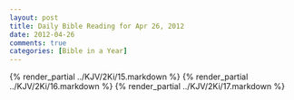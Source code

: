 ```yaml
---
layout: post
title: Daily Bible Reading for Apr 26, 2012
date: 2012-04-26
comments: true
categories: [Bible in a Year]
---
```

{% render_partial ../KJV/2Ki/15.markdown %}
{% render_partial ../KJV/2Ki/16.markdown %}
{% render_partial ../KJV/2Ki/17.markdown %}
